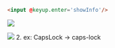 ```html
<input @keyup.enter='showInfo'/>
```


![](https://i.imgur.com/b1TuJDx.png)

  
![](https://i.imgur.com/cosoDqW.png)
2. ex: CapsLock -> caps-lock